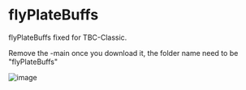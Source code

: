 # flyPlateBuffs
flyPlateBuffs fixed for TBC-Classic.


Remove the -main once you download it, the folder name need to be "flyPlateBuffs"

![image](https://user-images.githubusercontent.com/85767653/189550884-626fb493-9865-462a-8342-22be7ab150b7.png)
